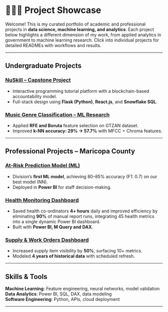 # 👨🏻‍💻 Project Showcase

Welcome! This is my curated portfolio of academic and professional projects in **data science, machine learning, and analytics**. Each project below highlights a different dimension of my work, from applied analytics in government to machine learning research.
Click into individual projects for detailed READMEs with workflows and results.

---

## Undergraduate Projects

### [NuSkill – Capstone Project](./Undergraduate-Projects/ISTA498-Project)
- Interactive programming tutorial platform with a blockchain-based accountability model.  
- Full-stack design using **Flask (Python)**, **React.js**, and **Snowflake SQL**.  

### [Music Genre Classification – ML Research](./Undergraduate-Projects/ML-Research-Paper/)
- Applied **RFE and Boruta** feature selection on GTZAN dataset.  
- Improved **k-NN accuracy: 29% → 57.7%** with MFCC + Chroma features.  

---

## Professional Projects – Maricopa County

### [At-Risk Prediction Model (ML)](./Professional%20Experience/At-Risk%20Prediction%20Model/)
- Division’s **first ML model**, achieving 80–85% accuracy (F1: 0.7) on our best model (NN).  
- Deployed in **Power BI** for staff decision-making.

### [Health Monitoring Dashboard](./Professional-Projects/Program-Info-Dashboard/)
- Saved health co-ordinators **4+ hours** daily and improved efficiency by eliminating **90%** of manual report runs, integrating 45 health metrics into a single dynamic Power BI dashboard.
- Built with **Power BI, M Query and DAX**.

### [Supply & Work Orders Dashboard](./Professional%20Experience/Supply%20Order%20Dashboard)
- Increased supply item visibility by **50%**, surfacing 10+ metrics.  
- Modeled **4 years of historical data** with scheduled refresh.  

---

## Skills & Tools

**Machine Learning**: Feature engineering, neural networks, model validation  
**Data Analytics**: Power BI, SQL, DAX, data modeling  
**Software Engineering**: Python, APIs, cloud deployment  

---


